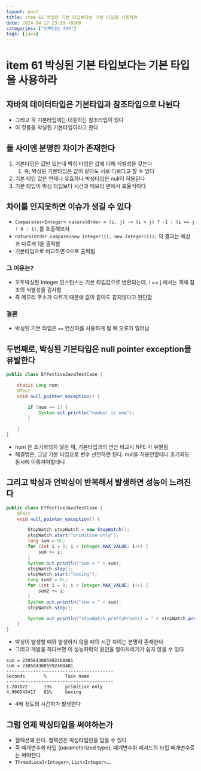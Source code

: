 ```yaml
---
layout: post
title: item 61 박싱된 기본 타입보다는 기본 타입을 사용하라
date: 2024-04-27 23:33 +0900
categories: ["이펙티브 자바"]
tags: [java]
---
```


# item 61 박싱된 기본 타입보다는 기본 타입을 사용하라


## 자바의 데이터타입은 기본타입과 참조타입으로 나뉜다
- 그리고 각 기본타입에는 대응하는 참조타입이 있다
- 이 것들을 박싱된 기본타입이라고 한다

## 둘 사이엔 분명한 차이가 존재한다
1. 기본타입은 값만 있는데 박싱 타입은 값에 더해 식별성을 갖는다
   1. 즉, 박싱된 기본타입은 값이 같아도 서로 다르다고 할 수 있다
2. 기본 타입 값은 언제나 유효하나 박싱타입은 null이 허용된다
3. 기본 타입이 박싱 타입보다 시간과 메모리 면에서 효율적이다

## 차이를 인지못하면 이슈가 생길 수 있다
- `Comparator<Integer> naturalOrder = (i, j) -> (i < j) ? -1 : (i == j ? 0 : 1);`를 호출해보자
- `naturalOrder.compare(new Integer(1), new Integer(1));` 의 결과는 예상과 다르게 1을 출력함
- 기본타입으로 비교하면 0으로 출력됨

### 그 이유는?
- 오토박싱된 Integer 인스턴스는 기본 타입값으로 변환되는데, i == j 에서는 객체 참조의 식별성을 검사함
- 즉 메모리 주소가 다르기 때문에 값이 같아도 같지않다고 판단함

### 결론
- 박싱된 기본 타입은 `==` 연산자를 사용하게 될 때 오류가 일어남


## 두번째로, 박싱된 기본타입은 null pointer exception을 유발한다

```java
public class EffectiveJavaTestCase {

    static Long num;
    @Test
    void null_pointer_exception() {

        if (num == 1) {
            System.out.println("number is one");
        }

    }
}
```

- num 은 초기화되지 않은 채, 기본타입과의 연산 비교시 NPE 가 유발됨
- 해결법은, 그냥 기본 타입으로 변수 선언하면 된다. null을 허용안할테니 초기화도 동시에 이뤄져야할테니

## 그리고 박싱과 언박싱이 반복해서 발생하면 성능이 느려진다

```java
public class EffectiveJavaTestCase {
    @Test
    void null_pointer_exception() {

        StopWatch stopWatch = new StopWatch();
        stopWatch.start("primitive only");
        long sum = 0L;
        for (int i = 0; i < Integer.MAX_VALUE; i++) {
            sum += i;
        }
        System.out.println("sum = " + sum);
        stopWatch.stop();
        stopWatch.start("boxing");
        Long sum2 = 0L;
        for (int i = 0; i < Integer.MAX_VALUE; i++) {
            sum2 += i;
        }
        System.out.println("sum = " + sum);
        stopWatch.stop();

        System.out.println("stopWatch.prettyPrint() = " + stopWatch.prettyPrint());
    }
}
```
- 박싱이 발생할 때와 발생하지 않을 때의 시간 차이는 분명히 존재한다
- 그리고 개발을 하다보면 이 성능하락의 원인을 알아차리기가 쉽지 않을 수 있다

```
sum = 2305843005992468481
sum = 2305843005992468481
----------------------------------------
Seconds       %       Task name
----------------------------------------
1.201072      19%     primitive only
4.966543417   81%     boxing
```

- 4배 정도의 시간차가 발생한다

## 그럼 언제 박싱타입을 써야하는가
- 컬렉션에 쓴다. 컬렉션은 박싱타입만을 담을 수 있다
- 즉 매개변수화 타입 (parameterized type), 매개변수화 메서드의 타입 매개변수로는 써야한다
- `ThreadLocal<Integer>`, `List<Integer>`...

